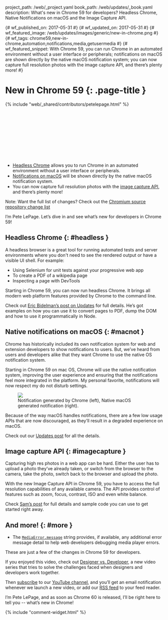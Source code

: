 project_path: /web/_project.yaml
book_path: /web/updates/_book.yaml
description: What's new in Chrome 59 for developers? Headless Chrome, Native Notifications on macOS and the Image Capture API.

{# wf_published_on: 2017-05-31 #}
{# wf_updated_on: 2017-05-31 #}
{# wf_featured_image: /web/updates/images/generic/new-in-chrome.png #}
{# wf_tags: chrome59,new-in-chrome,automation,notifications,media,getusermedia #}
{# wf_featured_snippet: With Chrome 59, you can run Chrome in an automated environment without a user interface or peripherals; notifications on macOS are shown directly by the native macOS notification system; you can now capture full resolution photos with the image capture API, and there’s plenty more! #}

# New in Chrome 59 {: .page-title }

{% include "web/_shared/contributors/petelepage.html" %}

<div class="clearfix"></div>

<div class="video-wrapper">
  <iframe class="devsite-embedded-youtube-video" data-video-id="y5-hH8DnqMk"
          data-autohide="1" data-showinfo="0" frameborder="0" allowfullscreen>
  </iframe>
</div>

* [Headless Chrome](#headless) allows you to run Chrome in an automated
  environment without a user interface or peripherals.
* [Notifications on macOS](#macnot) will be shown directly by the native
  macOS notification system.
* You can now capture full resolution photos with the 
  [image capture API](#imagecapture), and there’s plenty more!
 
Note: Want the full list of changes? Check out the
[Chromium source repository change list](https://chromium.googlesource.com/chromium/src/+log/58.0.3029.81..59.0.3071.80?pretty=fuller&n=10000)

<div class="clearfix"></div>

I’m Pete LePage. Let’s dive in and see what’s new for developers in Chrome 59! 

<div class="clearfix"></div>

## Headless Chrome {: #headless }

A headless browser is a great tool for running automated tests and server
environments where you don't need to see the rendered output or have a
visible UI shell. For example:

* Using Selenium for unit tests against your progressive web app
* To create a PDF of a wikipedia page 
* Inspecting a page with DevTools
 
Starting in Chrome 59, you can now run headless Chrome. It brings all modern web
platform features provided by Chrome to the command line. 

Check out [Eric Bidelman’s post on Updates](/web/updates/2017/04/headless-chrome)
for full details. He’s got examples on how you can use it to convert pages to
PDF, dump the DOM and how to use it programmatically in Node.


## Native notifications on macOS {: #macnot }

Chrome has historically included its own notification system for web and
extension developers to show notifications to users. But, we’ve heard from users
and developers alike that they want Chrome to use the native OS notification
system.
 
Starting in Chrome 59 on mac OS, Chrome will use the native notification system,
improving the user experience and ensuring that the notifications feel more
integrated in the platform. My personal favorite, notifications will now respect
my do not disturb settings.
 
<figure>
  <img src="/web/updates/images/2017/05/nic59-notification.png">
  <figcaption>
    Notification generated by Chrome (left), Native macOS generated
    notification (right).
  </figcaption>
</figure>

Because of the way macOS handles notifications, there are a few low usage APIs
that are now discouraged, as they’ll result in a degraded experience on macOS.
 
Check out our [Updates post](/web/updates/2017/04/native-mac-os-notifications)
for all the details.

## Image capture API {: #imagecapture }

Capturing high res photos in a web app can be hard. Either the user has to
upload a photo they’ve already taken, or switch from the browser to the camera,
take the photo, switch back to the browser and upload the photo.
 
With the new Image Capture API in Chrome 59, you have to access the full
resolution capabilities of any available camera. The API provides control of
features such as zoom, focus, contrast, ISO and even white balance.
 
Check [Sam’s post](/web/updates/2016/12/imagecapture) for full details and
sample code you can use to get started right away.


## And more! {: #more }

* The [`MediaError.message`](https://googlechrome.github.io/samples/media/error-message.html)
  string provides, if available, any additional error message detail to help
  web developers debugging media player errors.

These are just a few of the changes in Chrome 59 for developers.  

If you enjoyed this video, check out
[Designer vs. Developer](https://www.youtube.com/playlist?list=PLNYkxOF6rcIC60856GnLEV5GQXMxc9ByJ),
a new video series that tries to solve the challenges faced when designers
and developers work together. 

Then [subscribe](https://goo.gl/6FP1a5) to our
[YouTube channel](https://www.youtube.com/user/ChromeDevelopers/), and
you’ll get an email notification whenever we launch a new video, or add our
[RSS feed](/web/shows/rss.xml) to your feed reader.


I’m Pete LePage, and as soon as Chrome 60 is released, I’ll be right
here to tell you -- what’s new in Chrome!

{% include "comment-widget.html" %}
